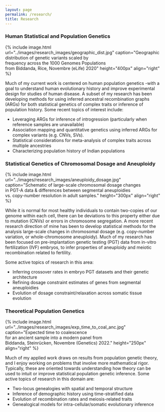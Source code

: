 ```yaml
---
layout: page
permalink: /research/
title: Research
---
```


### Human Statistical and Population Genetics

{% include image.html url="../images/research_images/geographic_dist.jpg" caption="Geographic distribution of genetic variants scaled by<br /> frequency across the 1000 Genomes Populations <br/>from Biddanda, Rice, Novembre (eLife) 2020" height="400px" align="right" %}

Much of my current work is centered on human population genetics -with a goal to understand human evolutionary history and improve experimental design for studies of human disease. A subset of my research has been developing methods for using inferred ancestral recombination graphs (ARGs) for both statistical genetics of complex traits or inference of population history. Some recent topics of interest include:

* Leveraging ARGs for inference of introgression (particularly when reference samples are unavailable)
* Association mapping and quantitative genetics using inferred ARGs for complex variants (e.g. CNVs, SVs).
* Statistical considerations for meta-analysis of complex traits across multiple ancestries
* Characterizing population history of Indian populations

### Statistical Genetics of Chromosomal Dosage and Aneuploidy

{% include image.html url="../images/research_images/aneuploidy_dosage.jpg" caption="Schematic of large-scale chromosomal dosage changes<br /> in PGT-A data & differences between segmental aneuploidies <br /> vs. copy-number resolution in adult samples." height="300px" align="right" %}

While it is normal for most healthy individuals to contain two-copies of our genome within each cell, there can be deviations to this property either due to mutation (CNVs) or errors in chromosome segregation. A more recent research direction of mine has been to develop statistical methods for the analysis large-scale changes in chromosomal dosage (e.g. copy-number variation, or whole-chromosome aneuploidy). Much of my research has been focused on pre-implantation genetic testing (PGT) data from in-vitro fertilization (IVF) embryos, to infer properties of aneuploidy and meiotic recombination related to fertility.

Some active topics of research in this area:

* Inferring crossover rates in embryo PGT datasets and their genetic architecture
* Refining dosage constraint estimates of genes from segmental aneuploidies
* Evolution of dosage constraint/relaxation across somatic tissue evolution

### Theoretical Population Genetics

{% include image.html url="../images/research_images/exp_time_to_coal_anc.jpg" caption="Expected time to coalescence <br />for an ancient sample into a modern panel from <br /> Biddanda, Steinrücken, Novembre (Genetics) 2022." height="250px" align="right" %}

Much of my applied work draws on results from population genetic theory, and I enjoy working on problems that involve more mathematical rigor. Typically, these are oriented towards understanding how theory can be used to intuit or improve statistical population genetic inference. Some active topics of research in this domain are: 

* Two-locus genealogies with spatial and temporal structure
* Inference of demographic history using time-stratified data
* Evolution of recombination rates and meiosis-related traits
* Genealogical models for intra-cellular/somatic evolutionary inference 
